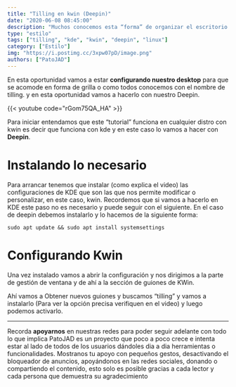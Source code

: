 ```yaml
---
title: "Tilling en kwin (Deepin)"
date: "2020-06-08 08:45:00"
description: "Muchos conocemos esta “forma” de organizar el escritorio en grillas auto acomodables que nos permiten manejar de una forma más simple el escritorio"
type: "estilo"
tags: ["tilling", "kde", "kwin", "deepin", "linux"]
category: ["Estilo"]
img: "https://i.postimg.cc/3xpw07pD/image.png"
authors: ["PatoJAD"]
---
```




En esta oportunidad vamos a estar **configurando nuestro desktop** para que se acomode en forma de grilla o como todos conocemos con el nombre de tilling. y en esta oportunidad vamos a hacerlo con nuestro Deepin.


{{< youtube code="rGom75QA_HA" >}}


Para iniciar entendamos que este “tutorial” funciona en cualquier distro con kwin es decir que funciona con kde y en este caso lo vamos a hacer con **Deepin**.




# Instalando lo necesario



Para arrancar tenemos que instalar (como explica el video) las configuraciones de KDE que son las que nos permite modificar o personalizar, en este caso, kwin. Recordemos que si vamos a hacerlo en KDE este paso no es necesario y puede seguir con el siguiente. En el caso de deepin debemos instalarlo y lo hacemos de la siguiente forma:



    sudo apt update && sudo apt install systemsettings




# Configurando Kwin



Una vez instalado vamos a abrir la configuración y nos dirigimos a la parte de gestión de ventana y de ahí a la sección de guiones de KWin.

Ahí vamos a Obtener nuevos guiones y buscamos “tilling” y vamos a instalarlo (Para ver la opción precisa verifiquen en el video) y luego podemos activarlo.



---



Recorda **apoyarnos** en nuestras redes para poder seguir adelante con todo lo que implica PatoJAD es un proyecto que poco a poco crece e intenta estar al lado de todos de los usuarios dándoles dia a dia herramientas o funcionalidades. Mostranos tu apoyo con pequeños gestos, desactivando el bloqueador de anuncios, apoyándonos en las redes sociales, donando o compartiendo el contenido, esto solo es posible gracias a cada lector y cada persona que demuestra su agradecimiento
